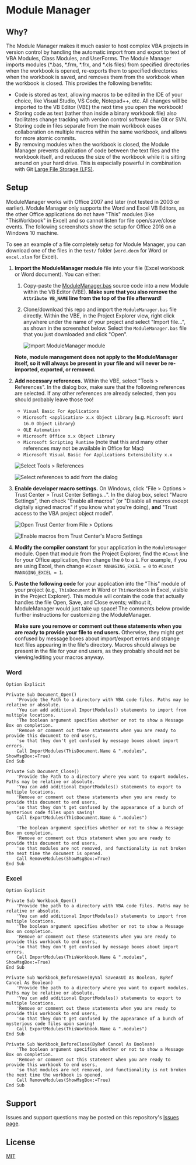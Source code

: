 # Module Manager

## Why?

The Module Manager makes it much easier to host complex VBA projects in version control by handling the automatic import from and export to text of VBA Modules, Class Modules, and UserForms.  The Module Manager imports modules (\*.bas, \*.frm, \*.frx, and \*.cls files) from specified directories when the workbook is opened, re-exports them to specified directories when the workbook is saved, and removes them from the workbook when the workbook is closed. This provides the following benefits:

* Code is stored as text, allowing macros to be edited in the IDE of your choice, like Visual Studio, VS Code, Notepad++, etc. All changes will be imported to the VB Editor (VBE) the next time you open the workbook!
* Storing code as text (rather than inside a binary workbook file) also facilitates change tracking with version control software like Git or SVN.
* Storing code in files separate from the main workbook eases collaboration on multiple macros within the same workbook, and allows for more atomic commits.
* By removing modules when the workbook is closed, the Module Manager prevents duplication of code between the text files and the workbook itself, and reduces the size of the workbook while it is sitting around on your hard drive. This is especially powerful in combination with Git [Large File Storage (LFS)](https://git-lfs.github.com/).

## Setup

ModuleManager works with Office 2007 and later (not tested in 2003 or earlier). Module Manager only supports the Word and Excel VB Editors, as the other Office applications do not have "This" modules (like "ThisWorkbook" in Excel) and so cannot listen for file open/save/close events. The following screenshots show the setup for Office 2016 on a Windows 10 machine.

To see an example of a file completely setup for Module Manager, you can download one of the files in the `test/` folder (`word.docm` for Word or `excel.xlsm` for Excel).

1. __Import the ModuleManager module__ file into your file (Excel workbook or Word document). You can either:
  
    1. Copy-paste the [ModuleManager.bas](ModuleManager.bas) source code into a new Module within the VB Editor (VBE). __Make sure that you also remove the `Attribute VB_NAME` line from the top of the file afterward!__
    2. Clone/download this repo and import the `ModuleManager.bas` file directly. Within the VBE, in the Project Explorer view, right click anywhere under the name of your project and select "Import file...", as shown in the screenshot below. Select the `ModuleManager.bas` file that you just downloaded and click "Open".

        ![Import ModuleManager module](screenshots/import-module-manager.png)

    __Note, module management does not apply to the ModuleManager itself, so it will always be present in your file and will never be re-imported, exported, or removed.__

2. __Add necessary references.__  Within the VBE, select "Tools > References".  In the dialog box, make sure that the following references are selected.  If any other references are already selected, then you should probably leave those too!
    * `Visual Basic For Applications`
    * `Microsoft <application> x.x Object Library` (e.g. `Microsoft Word 16.0 Object Library`)
    * `OLE Automation`
    * `Microsoft Office x.x Object Library`
    * `Microsoft Scripting Runtime` (note that this and many other references may not be available in Office for Mac)
    * `Microsoft Visual Basic for Applications Extensibility x.x`

    ![Select Tools > References](screenshots/references-menu.png)  

    ![Select references to add from the dialog](screenshots/references-dialog.png)

3. __Enable developer macro settings.__  On Windows, click "File > Options > Trust Center > Trust Center Settings...".  In the dialog box, select "Macro Settings", then check "Enable all macros" (or "Disable all macros except digitally signed macros" if you know what you're doing), __and__ "Trust access to the VBA project object model".  

    ![Open Trust Center from File > Options](screenshots/macro-security-trust-center.png)  

    ![Enable macros from Trust Center's Macro Settings](screenshots/macro-security-trust-center-settings.png)

4. __Modify the compiler constant__ for your application in the `ModuleManager` module. Open that module from the Project Explorer, find the `#Const` line for your Office application, then change the `0` to a `1`. For example, if you are using Excel, then change `#Const MANAGING_EXCEL = 0` to `#Const MANAGING_EXCEL = 1`.

5. __Paste the following code__ for your application into the "This" module of your project (e.g., `ThisDocument` in Word or `ThisWorkbook` in Excel, visible in the Project Explorer). This module will contain the code that actually handles the file Open, Save, and Close events; without it, ModuleManager would just take up space! The comments below provide further instructions for customizing the ModuleManager.

    __Make sure you remove or comment out these statements when you are ready to provide your file to end users.__ Otherwise, they might get confused by message boxes about import/export errors and strange text files appearing in the file's directory. Macros should always be present in the file for your end users, as they probably should not be viewing/editing your macros anyway.

### Word

```vbnet
Option Explicit

Private Sub Document_Open()
    'Provide the Path to a directory with VBA code files. Paths may be relative or absolute.
    'You can add additional ImportModules() statements to import from multiple locations.
    'The boolean argument specifies whether or not to show a Message Box on completion.
    'Remove or comment out these statements when you are ready to provide this document to end users,
    'so that they don't get confused by message boxes about import errors.
    Call ImportModules(ThisDocument.Name & ".modules", ShowMsgBox:=True)
End Sub

Private Sub Document_Close()
    'Provide the Path to a directory where you want to export modules. Paths may be relative or absolute.
    'You can add additional ExportModules() statements to export to multiple locations.
    'Remove or comment out these statements when you are ready to provide this document to end users,
    'so that they don't get confused by the appearance of a bunch of mysterious code files upon saving!
    Call ExportModules(ThisDocument.Name & ".modules")
    
    'The boolean argument specifies whether or not to show a Message Box on completion.
    'Remove or comment out this statement when you are ready to provide this document to end users,
    'so that modules are not removed, and functionality is not broken the next time the document is opened.
    Call RemoveModules(ShowMsgBox:=True)
End Sub
```

### Excel

```vbnet
Option Explicit

Private Sub Workbook_Open()
    'Provide the path to a directory with VBA code files. Paths may be relative or absolute.
    'You can add additional ImportModules() statements to import from multiple locations.
    'The boolean argument specifies whether or not to show a Message Box on completion.
    'Remove or comment out these statements when you are ready to provide this workbook to end users,
    'so that they don't get confused by message boxes about import errors.
    Call ImportModules(ThisWorkbook.Name & ".modules", ShowMsgBox:=True)
End Sub

Private Sub Workbook_BeforeSave(ByVal SaveAsUI As Boolean, ByRef Cancel As Boolean)
    'Provide the path to a directory where you want to export modules. Paths may be relative or absolute.
    'You can add additional ExportModules() statements to export to multiple locations.
    'Remove or comment out these statements when you are ready to provide this workbook to end users,
    'so that they don't get confused by the appearance of a bunch of mysterious code files upon saving!
    Call ExportModules(ThisWorkbook.Name & ".modules")
End Sub

Private Sub Workbook_BeforeClose(ByRef Cancel As Boolean)
    'The boolean argument specifies whether or not to show a Message Box on completion.
    'Remove or comment out this statement when you are ready to provide this workbook to end users,
    'so that modules are not removed, and functionality is not broken the next time the workbook is opened.
    Call RemoveModules(ShowMsgBox:=True)
End Sub
```

## Support

Issues and support questions may be posted on this repository's [Issues page](https://github.com/DanwareCreations/VbaModuleManager/issues).

## License

[MIT](./LICENSE.txt)

